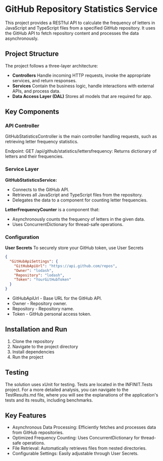 # GitHub Repository Statistics Service
This project provides a RESTful API to calculate the frequency of letters in JavaScript and TypeScript files from a specified GitHub repository. It uses the GitHub API to fetch repository content and processes the data asynchronously.
## Project Structure
The project follows a three-layer architecture:
- **Controllers**
  Handle incoming HTTP requests, invoke the appropriate services, and return responses.
- **Services**
  Contain the business logic, handle interactions with external APIs, and process data.
- **Data Access Layer (DAL)**
  Stores all models that are required for app.
## Key Components
### **API Controller**
GitHubStatisticsController is the main controller handling requests, such as retrieving letter frequency statistics.

Endpoint:
  GET /api/github/statistics/lettersfrequency: Returns dictionary of letters and their frequencies.
### **Service Layer**
**GitHubStatisticsService:**
- Connects to the GitHub API.
- Retrieves all JavaScript and TypeScript files from the repository.
- Delegates the data to a component for counting letter frequencies.

**LetterFrequencyCounter** is a component that:
- Asynchronously counts the frequency of letters in the given data.
-	Uses ConcurrentDictionary for thread-safe operations.
### **Configuration**
**User Secrets**
To securely store your GitHub token, use User Secrets
```json
{
  "GitHubApiSettings": {
    "GitHubApiUrl": "https://api.github.com/repos",
    "Owner": "lodash",
    "Repository": "lodash",
    "Token": "YourGitHubToken"
  }
}
```
-	GitHubApiUrl - Base URL for the GitHub API.
-	Owner - Repository owner.
-	Repository - Repository name.
-	Token - GitHub personal access token.
  
## Installation and Run
1.	Clone the repository
2.	Navigate to the project directory
3.	Install dependencies
4.	Run the project
   
## Testing
The solution uses xUnit for testing. Tests are located in the INFINIT.Tests project. 
For a more detailed analysis, you can navigate to the TestResults.md file, where you will see the explanations of the application's tests and its results, including benchmarks.
## Key Features
-	Asynchronous Data Processing: Efficiently fetches and processes data from GitHub repositories.
-	Optimized Frequency Counting: Uses ConcurrentDictionary for thread-safe operations.
-	File Retrieval: Automatically retrieves files from nested directories.
-	Configurable Settings: Easily adjustable through User Secrets.
